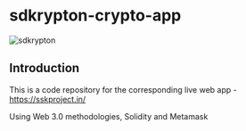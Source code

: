 # sdkrypton-crypto-app
![sdkrypton](https://user-images.githubusercontent.com/89008085/164451756-54374759-f096-4a6c-bb7a-53354c4ee3e4.png)

## Introduction
This is a code repository for the corresponding live web app - https://sskproject.in/

Using Web 3.0 methodologies, Solidity and Metamask
